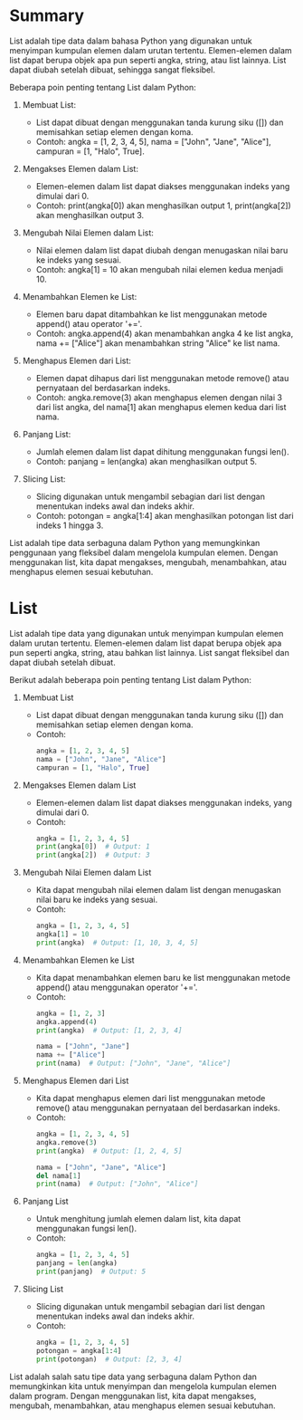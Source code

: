 # Summary

List adalah tipe data dalam bahasa Python yang digunakan untuk menyimpan kumpulan elemen dalam urutan tertentu. Elemen-elemen dalam list dapat berupa objek apa pun seperti angka, string, atau list lainnya. List dapat diubah setelah dibuat, sehingga sangat fleksibel.

Beberapa poin penting tentang List dalam Python:

1. Membuat List:
   - List dapat dibuat dengan menggunakan tanda kurung siku ([]) dan memisahkan setiap elemen dengan koma.
   - Contoh: angka = [1, 2, 3, 4, 5], nama = ["John", "Jane", "Alice"], campuran = [1, "Halo", True].

2. Mengakses Elemen dalam List:
   - Elemen-elemen dalam list dapat diakses menggunakan indeks yang dimulai dari 0.
   - Contoh: print(angka[0]) akan menghasilkan output 1, print(angka[2]) akan menghasilkan output 3.

3. Mengubah Nilai Elemen dalam List:
   - Nilai elemen dalam list dapat diubah dengan menugaskan nilai baru ke indeks yang sesuai.
   - Contoh: angka[1] = 10 akan mengubah nilai elemen kedua menjadi 10.

4. Menambahkan Elemen ke List:
   - Elemen baru dapat ditambahkan ke list menggunakan metode append() atau operator '+='.
   - Contoh: angka.append(4) akan menambahkan angka 4 ke list angka, nama += ["Alice"] akan menambahkan string "Alice" ke list nama.

5. Menghapus Elemen dari List:
   - Elemen dapat dihapus dari list menggunakan metode remove() atau pernyataan del berdasarkan indeks.
   - Contoh: angka.remove(3) akan menghapus elemen dengan nilai 3 dari list angka, del nama[1] akan menghapus elemen kedua dari list nama.

6. Panjang List:
   - Jumlah elemen dalam list dapat dihitung menggunakan fungsi len().
   - Contoh: panjang = len(angka) akan menghasilkan output 5.

7. Slicing List:
   - Slicing digunakan untuk mengambil sebagian dari list dengan menentukan indeks awal dan indeks akhir.
   - Contoh: potongan = angka[1:4] akan menghasilkan potongan list dari indeks 1 hingga 3.

List adalah tipe data serbaguna dalam Python yang memungkinkan penggunaan yang fleksibel dalam mengelola kumpulan elemen. Dengan menggunakan list, kita dapat mengakses, mengubah, menambahkan, atau menghapus elemen sesuai kebutuhan.

# List

List adalah tipe data yang digunakan untuk menyimpan kumpulan elemen dalam urutan tertentu. Elemen-elemen dalam list dapat berupa objek apa pun seperti angka, string, atau bahkan list lainnya. List sangat fleksibel dan dapat diubah setelah dibuat.

Berikut adalah beberapa poin penting tentang List dalam Python:

1. Membuat List
   - List dapat dibuat dengan menggunakan tanda kurung siku ([]) dan memisahkan setiap elemen dengan koma.
   - Contoh:
     ```python
     angka = [1, 2, 3, 4, 5]
     nama = ["John", "Jane", "Alice"]
     campuran = [1, "Halo", True]
     ```

2. Mengakses Elemen dalam List
   - Elemen-elemen dalam list dapat diakses menggunakan indeks, yang dimulai dari 0.
   - Contoh:
     ```python
     angka = [1, 2, 3, 4, 5]
     print(angka[0])  # Output: 1
     print(angka[2])  # Output: 3
     ```

3. Mengubah Nilai Elemen dalam List
   - Kita dapat mengubah nilai elemen dalam list dengan menugaskan nilai baru ke indeks yang sesuai.
   - Contoh:
     ```python
     angka = [1, 2, 3, 4, 5]
     angka[1] = 10
     print(angka)  # Output: [1, 10, 3, 4, 5]
     ```

4. Menambahkan Elemen ke List
   - Kita dapat menambahkan elemen baru ke list menggunakan metode append() atau menggunakan operator '+='.
   - Contoh:
     ```python
     angka = [1, 2, 3]
     angka.append(4)
     print(angka)  # Output: [1, 2, 3, 4]
     
     nama = ["John", "Jane"]
     nama += ["Alice"]
     print(nama)  # Output: ["John", "Jane", "Alice"]
     ```

5. Menghapus Elemen dari List
   - Kita dapat menghapus elemen dari list menggunakan metode remove() atau menggunakan pernyataan del berdasarkan indeks.
   - Contoh:
     ```python
     angka = [1, 2, 3, 4, 5]
     angka.remove(3)
     print(angka)  # Output: [1, 2, 4, 5]
     
     nama = ["John", "Jane", "Alice"]
     del nama[1]
     print(nama)  # Output: ["John", "Alice"]
     ```

6. Panjang List
   - Untuk menghitung jumlah elemen dalam list, kita dapat menggunakan fungsi len().
   - Contoh:
     ```python
     angka = [1, 2, 3, 4, 5]
     panjang = len(angka)
     print(panjang)  # Output: 5
     ```

7. Slicing List
   - Slicing digunakan untuk mengambil sebagian dari list dengan menentukan indeks awal dan indeks akhir.
   - Contoh:
     ```python
     angka = [1, 2, 3, 4, 5]
     potongan = angka[1:4]
     print(potongan)  # Output: [2, 3, 4]
     ```

List adalah salah satu tipe data yang serbaguna dalam Python dan memungkinkan kita untuk menyimpan dan mengelola kumpulan elemen dalam program. Dengan menggunakan list, kita dapat mengakses, mengubah, menambahkan, atau menghapus elemen sesuai kebutuhan.